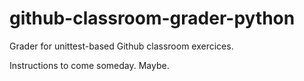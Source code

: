 # github-classroom-grader-python

Grader for unittest-based Github classroom exercices.

Instructions to come someday. Maybe.